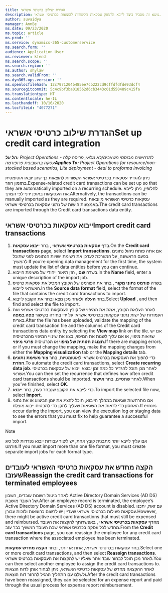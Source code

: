 ```yaml
---
title: הגדרת שילוב כרטיסי אשראי
description: נושא זה מסביר כיצד לייבא ולתחזק עסקאות הקשורות להוצאות בכרטיסי אשראי.
author: suvaidya
manager: AnnBe
ms.date: 09/23/2020
ms.topic: article
ms.prod: ''
ms.service: dynamics-365-customerservice
ms.search.form: ''
audience: Application User
ms.reviewer: kfend
ms.search.scope: ''
ms.search.region: ''
ms.author: shylaw
ms.search.validFrom: ''
ms.dyn365.ops.version: ''
ms.openlocfilehash: 12c7971204b485ee7cb222cd9cffdfdfde93dcf4
ms.sourcegitcommit: 5c4c9bf3ba018562d6cb3443c01d550489c415fa
ms.translationtype: HT
ms.contentlocale: he-IL
ms.lasthandoff: 10/16/2020
ms.locfileid: "4077271"
---
```

# <a name="set-up-credit-card-integration"></a><span data-ttu-id="df0d5-103">הגדרת שילוב כרטיסי אשראי</span><span class="sxs-lookup"><span data-stu-id="df0d5-103">Set up credit card integration</span></span>

<span data-ttu-id="df0d5-104">_**חל על:** Project Operations לתרחישים מבוססי משאבים/לא מלאי, פריסה קלה - עסקה בחשבונית פרופורמה_</span><span class="sxs-lookup"><span data-stu-id="df0d5-104">_**Applies To:** Project Operations for resource/non-stocked based scenarios, Lite deployment - deal to proforma invoicing_</span></span>

<span data-ttu-id="df0d5-105">ניתן להגדיר עסקאות בכרטיסי אשראי הקשורות להוצאות כך שהן יובאו אוטומטית בתזמון חוזר.</span><span class="sxs-lookup"><span data-stu-id="df0d5-105">Expense-related credit card transactions can be set up so that they are automatically imported on a recurring schedule.</span></span> <span data-ttu-id="df0d5-106">לחלופין, ניתן לייבא את העסקאות באופן ידני לפי הצורך.</span><span class="sxs-lookup"><span data-stu-id="df0d5-106">Alternatively, the transactions can be manually imported as they are required.</span></span> <span data-ttu-id="df0d5-107">עסקאות כרטיסי האשראי מיובאות באמצעות הישות של נתוני עסקאות בכרטיסי אשראי.</span><span class="sxs-lookup"><span data-stu-id="df0d5-107">The credit card transactions are imported through the Credit card transactions data entity.</span></span>

## <a name="import-credit-card-transactions"></a><span data-ttu-id="df0d5-108">ייבוא עסקאות בכרטיסי אשראי</span><span class="sxs-lookup"><span data-stu-id="df0d5-108">Import credit card transactions</span></span>

1. <span data-ttu-id="df0d5-109">בדף **עסקאות בכרטיסי אשראי** , בחר **ייבוא עסקאות**.</span><span class="sxs-lookup"><span data-stu-id="df0d5-109">On the **Credit card transactions** page, select **Import transactions**.</span></span> <span data-ttu-id="df0d5-110">אם אתה פותח ניהול נתונים בפעם הראשונה, על המערכת לעדכן את רשימת ישויות הנתונים לפני שתוכל להמשיך.</span><span class="sxs-lookup"><span data-stu-id="df0d5-110">If you’re opening data management for the first time, the system must update the list of data entities before you can continue.</span></span>
2. <span data-ttu-id="df0d5-111">בשדה **שם** , הזן תיאור ייחודי של משימת הייבוא.</span><span class="sxs-lookup"><span data-stu-id="df0d5-111">In the **Name** field, enter a unique description of the import job.</span></span>
3. <span data-ttu-id="df0d5-112">בשדה **פורמט נתוני מקור** , בחר את הפורמט של הקובץ המכיל את עסקאות כרטיס האשראי לייבוא.</span><span class="sxs-lookup"><span data-stu-id="df0d5-112">In the **Source data format** field, select the format of the file that contains the credit card transactions to import.</span></span>
4. <span data-ttu-id="df0d5-113">בחר **העלה** ולאחר מכן מצא ובחר את הקובץ לייבוא.</span><span class="sxs-lookup"><span data-stu-id="df0d5-113">Select **Upload** , and then find and select the file to import.</span></span>
5. <span data-ttu-id="df0d5-114">לאחר העלאת הקובץ, אמת את המיפוי של קובץ העסקאות בכרטיסי אשראי ואת העמודות של ישות נתוני עסקאות בכרטיסי אשראי על ידי בחירה בקישור **צפה במפה** באריח.</span><span class="sxs-lookup"><span data-stu-id="df0d5-114">After the file has been uploaded, validate the mapping of the credit card transaction file and the columns of the Credit card transactions data entity by selecting the **View map** link on the tile.</span></span> <span data-ttu-id="df0d5-115">אם יש שגיאות מיפוי, או אם עליך לשנות את המיפוי, בצע את שינויי המיפוי מהכרטיסיה **תצוגה חזותית של מיפוי** או הכרטיסיה **פרטי מיפוי**.</span><span class="sxs-lookup"><span data-stu-id="df0d5-115">If there are mapping errors, or if you must change the mapping, make the mapping changes from either the **Mapping visualization** tab or the **Mapping details** tab.</span></span>
6. <span data-ttu-id="df0d5-116">כדי להפוך את העסקאות בכרטיס אשראי לאוטומטיות, בחר **צור משימת נתונים חוזרת**.</span><span class="sxs-lookup"><span data-stu-id="df0d5-116">To automate the credit card transactions, select **Create recurring data job**.</span></span> <span data-ttu-id="df0d5-117">לאחר מכן תוכל להגדיר כל כמה זמן יבוצא ייבוא של עסקאות בכרטיסי אשראי.</span><span class="sxs-lookup"><span data-stu-id="df0d5-117">You can then set the recurrence that defines how often credit card transactions should be imported.</span></span> <span data-ttu-id="df0d5-118">לאחר שתסיים, בחר **אישור**.</span><span class="sxs-lookup"><span data-stu-id="df0d5-118">When you’ve finished, select **OK**.</span></span>
7. <span data-ttu-id="df0d5-119">כדי לייבא את הקובץ שנבחר כעת, בחר **ייבוא**.</span><span class="sxs-lookup"><span data-stu-id="df0d5-119">To import the selected file now, select **Import**.</span></span>
8. <span data-ttu-id="df0d5-120">אם מתרחשות שגיאות במהלך הייבוא, תוכל להציג את יומן הביצוע או את נתוני האחסון כדי לראות את השגיאות שעליך לתקן כדי להבטיח ייבוא מוצלח.</span><span class="sxs-lookup"><span data-stu-id="df0d5-120">If errors occur during the import, you can view the execution log or staging data to see the errors that you must fix to help guarantee a successful import.</span></span>

> [!NOTE]
> <span data-ttu-id="df0d5-121">אם עליך לייבא יותר מתבנית קובץ אחת, יש ליצור עבודות ייבוא נפרדות לכל סוג פורמט.</span><span class="sxs-lookup"><span data-stu-id="df0d5-121">If you must import more than one file format, you must create separate import jobs for each format type.</span></span>

## <a name="reassign-the-credit-card-transactions-for-terminated-employees"></a><span data-ttu-id="df0d5-122">הקצה מחדש את עסקאות כרטיסי האשראי לעובדים שעזבו</span><span class="sxs-lookup"><span data-stu-id="df0d5-122">Reassign the credit card transactions for terminated employees</span></span>

<span data-ttu-id="df0d5-123">לאחר ביטול רשומת עובדים, חשבון Active Directory Domain Services‏ (AD DS) של העובד מושבת.</span><span class="sxs-lookup"><span data-stu-id="df0d5-123">After an employee record is terminated, the employee’s Active Directory Domain Services (AD DS) account is disabled.</span></span> <span data-ttu-id="df0d5-124">עם זאת, יתכנו עסקאות פעילות בכרטיסי אשראי שעדיין יש לרשום כהוצאות ולזכות עבורן.</span><span class="sxs-lookup"><span data-stu-id="df0d5-124">However, there might be active credit card transactions that must still be expensed and reimbursed.</span></span> <span data-ttu-id="df0d5-125">מהדף **עסקאות בכרטיסי אשראי** , באפשרותך להקצות את העובד מחדש לכל עסקה בכרטיס אשראי שבה העובד המשויך כבר עזב.</span><span class="sxs-lookup"><span data-stu-id="df0d5-125">From the **Credit card transactions** page, you can reassign the employee for any credit card transaction where the associated employee has been terminated.</span></span>

<span data-ttu-id="df0d5-126">בחר עסקאות בכרטיסי אשראי, אחת או יותר, ובחר **הקצה מחדש עסקאות**.</span><span class="sxs-lookup"><span data-stu-id="df0d5-126">Select one or more credit card transactions, and then select **Reassign transactions**.</span></span> <span data-ttu-id="df0d5-127">לאחר מכן תוכל לבחור עובד אחר שאליו יש להקצות את העסקאות בכרטיס אשראי.</span><span class="sxs-lookup"><span data-stu-id="df0d5-127">You can then select another employee to assign the credit card transactions to.</span></span> <span data-ttu-id="df0d5-128">לאחר ההקצאה מחדש של עסקאות כרטיסי האשראי, ניתן לבחור אותן לדוח הוצאות ולשלם עם התהליך הרגיל להחזר דוח הוצאות.</span><span class="sxs-lookup"><span data-stu-id="df0d5-128">After the credit card transactions have been reassigned, they can be selected for an expense report and paid through the usual process for expense report reimbursement.</span></span>
